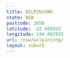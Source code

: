 ```yaml
---
title: WILPINJONG
state: NSW
postcode: 2850
latitude: -32.685033
longitude: 149.602925
url: /nsw/wilpinjong/
layout: suburb
---
```

